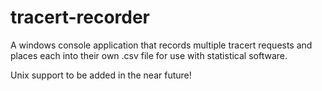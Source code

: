 # tracert-recorder
A windows console application that records multiple tracert requests 
and places each into their own .csv file for use with statistical software.

Unix support to be added in the near future!
